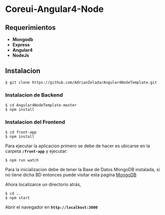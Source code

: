 #   Coreui-Angular4-Node  

## Requerimientos

* **Mongodb**
* **Express**
* **Angular4**
* **NodeJs**


## Instalacion

```
$ git clone https://github.com/AdrianZelada/Angular4NodeTemplate.git 

```
### Instalacion de Backend 
```
$ cd Angular4NodeTemplate-master
$ npm install
```

### Instalacion del Frontend

```
$ cd front-app
$ npm install
```

Para ejecutar la aplicacion primero se debe de hacer es ubicarse
en la carpeta **`/front-app`** y ejecutar: 

```
$ npm run watch
```
Para la inicializacion debe de tener la Base de Datos MongoDB instalada, 
si no tiene dicha BD entonces puede visitar esta pagina [MongoDB](https://docs.mongodb.com/manual/installation/)


Ahora localizarce un directorio atrás,   

```
$ cd ..
$ npm start
```

Abrir el navegador en **`http://localhost:3000`**